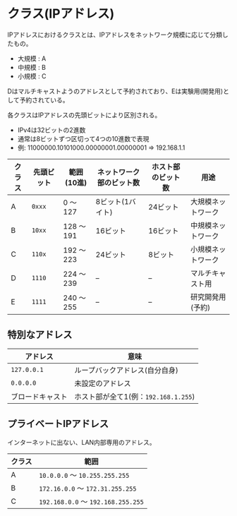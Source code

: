 # クラス(IPアドレス)

IPアドレスにおけるクラスとは、IPアドレスをネットワーク規模に応じて分類したもの。

- 大規模 : A
- 中規模 : B
- 小規模 : C

Dはマルチキャストようのアドレスとして予約されており、Eは実験用(開発用)として予約されている。

各クラスはIPアドレスの先頭ビットにより区別される。

- IPv4は32ビットの2進数
- 通常は8ビットずつ区切って4つの10進数で表現
- 例: 11000000.10101000.00000001.00000001 => 192.168.1.1

| クラス | 先頭ビット | 範囲(10進) | ネットワーク部のビット数 | ホスト部のビット数 | 用途               |
|--------|------------|------------|--------------------------|--------------------|--------------------|
| A      | `0xxx`     | 0 ～ 127   | 8ビット(1バイト)         | 24ビット           | 大規模ネットワーク |
| B      | `10xx`     | 128 ～ 191 | 16ビット                 | 16ビット           | 中規模ネットワーク |
| C      | `110x`     | 192 ～ 223 | 24ビット                 | 8ビット            | 小規模ネットワーク |
| D      | `1110`     | 224 ～ 239 | –                        | –                  | マルチキャスト用   |
| E      | `1111`     | 240 ～ 255 | –                        | –                  | 研究開発用(予約)   |

## 特別なアドレス

| アドレス         | 意味                                 |
|------------------|--------------------------------------|
| `127.0.0.1`      | ループバックアドレス(自分自身)       |
| `0.0.0.0`        | 未設定のアドレス                     |
| ブロードキャスト | ホスト部が全て1(例：`192.168.1.255`) |

## プライベートIPアドレス

インターネットに出ない、LAN内部専用のアドレス。

| クラス | 範囲                               |
|--------|------------------------------------|
| A      | `10.0.0.0` ～ `10.255.255.255`     |
| B      | `172.16.0.0` ～ `172.31.255.255`   |
| C      | `192.168.0.0` ～ `192.168.255.255` |

